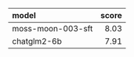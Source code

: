 | model             |   score |
|:------------------|--------:|
| moss-moon-003-sft |    8.03 |
| chatglm2-6b       |    7.91 |